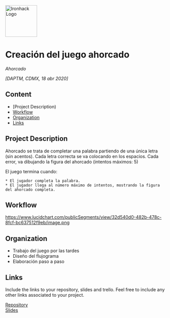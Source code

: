 <img src="https://bit.ly/2VnXWr2" alt="Ironhack Logo" width="100"/>

# Creación del juego ahorcado
*Ahorcado*

*[DAPTM, CDMX, 18 abr 2020]*

## Content
- [Project Description)
- [Workflow](#workflow)
- [Organization](#organization)
- [Links](#links)

<a name="project-description"></a>

## Project Description
Ahorcado se trata de completar una palabra partiendo de una única letra (sin acentos). Cada letra correcta se va colocando en los espacios. Cada error, va dibujando la figura del ahorcado (intentos máximos: 5) 

El juego termina cuando:

	* El jugador completa la palabra.
	* El jugador llega al número máximo de intentos, mostrando la figura del ahorcado completa.

<a name="workflow"></a>

## Workflow
https://www.lucidchart.com/publicSegments/view/32d540d0-482b-478c-8fcf-bc637512f9eb/image.png 

<a name="organization"></a>

## Organization
- Trabajo del juego por las tardes
- Diseño del flujograma
- Elaboración paso a paso

<a name="links"></a>

## Links
Include the links to your repository, slides and trello. Feel free to include any other links associated to your project. 

[Repository](https://github.com/rshernandez10/project-build-your-own-game)  
[Slides](https://1drv.ms/p/s!AgVvjlOm5EKep0ZoW3fAiKqg3BfG?e=6jhlEl)   